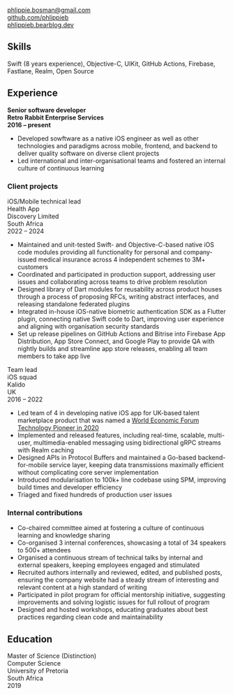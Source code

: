 <!-- NOTE: Title will be added by pandoc -->
<!-- # Phlippie Bosman -->

<br/>
<div class="table"><div class="row">
  <div class="col"><a href="mailto:phlippie.bosman@gmail.com">phlippie.bosman@gmail.com</a></div>
  <div class="col"><a href="https://github.com/phlippieb">github.com/phlippieb</a></div>
  <div class="col"><a href="https://phlippieb.bearblog.dev">phlippieb.bearblog.dev</a></div>
</div></div>

## Skills

Swift (8 years experience), Objective-C, UIKit, GitHub Actions, Firebase, Fastlane, Realm, Open Source

## Experience

<div class="table"><div class="row">
  <div class="col"><b>Senior software developer</b></div>
  <div class="col"><b>Retro Rabbit Enterprise Services</b></div>
  <div class="col"><b>2016 – present</b></div>
</div></div>
    
- Developed sowftware as a native iOS engineer as well as other technologies and paradigms across mobile, frontend, and backend to deliver quality software on diverse client projects
- Led international and inter-organisational teams and fostered an internal culture of continuous learning

### Client projects

<div class="table"><div class="row">
  <div class="col">
    iOS/Mobile technical lead <br/>
    Health App
  </div>
  <div class="col">
    Discovery Limited <br/>
    South Africa
  </div>
  <div class="col">
    2022 – 2024
  </div>
</div></div>

- Maintained and unit-tested Swift- and Objective-C-based native iOS code modules providing all functionality for personal and company-issued medical insurance across 4 independent schemes to 3M+ customers
- Coordinated and participated in production support, addressing user issues and collaborating across teams to drive problem resolution
- Designed library of Dart modules for reusability across product houses through a process of proposing RFCs, writing abstract interfaces, and releasing standalone federated plugins
- Integrated in-house iOS-native biometric authentication SDK as a Flutter plugin, connecting native Swift code to Dart, improving user experience and aligning with organisation security standards
- Set up release pipelines on GitHub Actions and Bitrise into Firebase App Distribution, App Store Connect, and Google Play to provide QA with nightly builds and streamline app store releases, enabling all team members to take app live

<div class="table"><div class="row">
  <div class="col">
    Team lead <br/>
    iOS squad
  </div>
  <div class="col">
    Kalido <br/>
    UK
  </div>
  <div class="col">
    2016 – 2022
  </div>
</div></div>

- Led team of 4 in developing native iOS app for UK-based talent marketplace product that was named a [World Economic Forum Technology Pioneer in 2020](https://widgets.weforum.org/techpioneers-2020/kalido/)
- Implemented and released features, including real-time, scalable, multi-user, multimedia-enabled messaging using bidirectional gRPC streams with Realm caching
- Designed APIs in Protocol Buffers and maintained a Go-based backend-for-mobile service layer, keeping data transmissions maximally efficient without complicating core server implementation
- Introduced modularisation to 100k+ line codebase using SPM, improving build times and developer efficiency <!--NOTE: Change modularisation to modularization if applying in US-->
- Triaged and fixed hundreds of production user issues

### Internal contributions

- Co-chaired committee aimed at fostering a culture of continuous learning and knowledge sharing
- Co-organised 3 internal conferences, showcasing a total of 34 speakers to 500+ attendees <!--NOTE: Change organised to organized if applying in US-->
- Organised a continuous stream of technical talks by internal and external speakers, keeping employees engaged and stimulated <!--NOTE: Change organised to organized if applying in US-->
- Recruited authors internally and reviewed, edited, and published posts, ensuring the company website had a steady stream of interesting and relevant content at a high standard of writing
- Participated in pilot program for official mentorship initiative, suggesting improvements and solving logistic issues for full rollout of program
- Designed and hosted workshops, educating graduates about best practices regarding clean code and maintainability

## Education

<div class="table"><div class="row">
  <div class="col">
    Master of Science (Distinction)<br/>
    Computer Science
  </div>
  <div class="col">
    University of Pretoria<br/>
    South Africa
  </div>
  <div class="col">
    2019
  </div>
</div></div>


